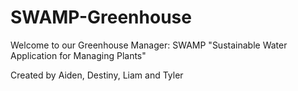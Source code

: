 # SWAMP-Greenhouse

Welcome to our Greenhouse Manager: SWAMP
  "Sustainable Water Application for Managing Plants"

Created by Aiden, Destiny, Liam and Tyler 
